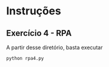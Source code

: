 # Instruções

## Exercício 4 - RPA
A partir desse diretório, basta executar

```bash
python rpa4.py
```